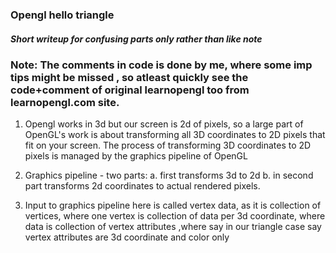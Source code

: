 ### Opengl hello triangle
##### Short writeup for confusing parts only rather than like note

### Note: The comments in code is done by me, where some imp tips might be missed , so atleast quickly see the code+comment of original learnopengl too from learnopengl.com site.


1. Opengl works in 3d but our screen is 2d of pixels, so a large part of OpenGL's work is about transforming all 3D coordinates to 2D pixels that fit on your screen. The process of transforming 3D coordinates to 2D pixels is managed by the graphics pipeline of OpenGL

2. Graphics pipeline - two parts: 
    a. first transforms 3d to 2d
    b. in second part transforms 2d coordinates to actual rendered pixels.

3. Input to graphics pipeline here is  called vertex data, as it is collection of vertices, where one vertex is collection of data per 3d coordinate, where data is collection of vertex attributes ,where say in our triangle case say vertex attributes are 3d coordinate and color only